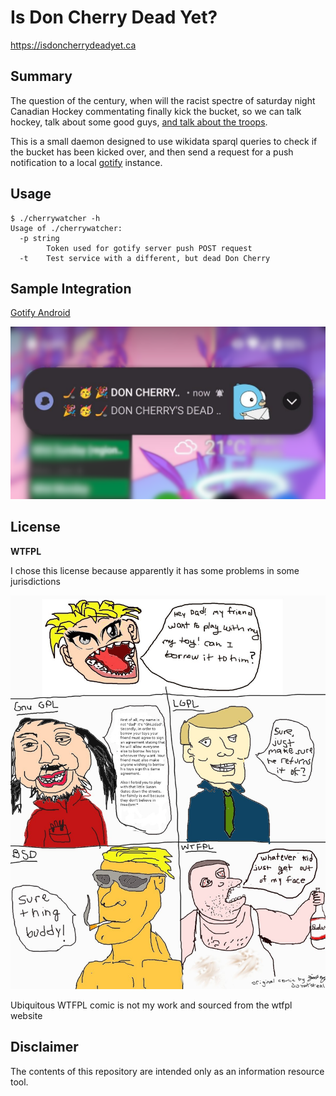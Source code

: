 # Is Don Cherry Dead Yet?

https://isdoncherrydeadyet.ca

## Summary

The question of the century, when will the racist spectre of saturday night Canadian Hockey commentating finally kick the bucket, so we can talk hockey, talk about some good guys, [and talk about the troops](https://www.youtube.com/watch?v=3xva-cdBi8E).

This is a small daemon designed to use wikidata sparql queries to check if the bucket has been kicked over, and then send a request for a push notification to a local [gotify](https://gotify.net/) instance.

## Usage

```
$ ./cherrywatcher -h
Usage of ./cherrywatcher:
  -p string
    	Token used for gotify server push POST request
  -t	Test service with a different, but dead Don Cherry
```

## Sample Integration

[Gotify Android](https://github.com/gotify/android)

![](./sample.png)

## License

**WTFPL**

I chose this license because apparently it has some problems in some jurisdictions

![](./wtfpl-strip.jpg)

Ubiquitous WTFPL comic is not my work and sourced from the wtfpl website

## Disclaimer

The contents of this repository are intended only as an information resource tool.
